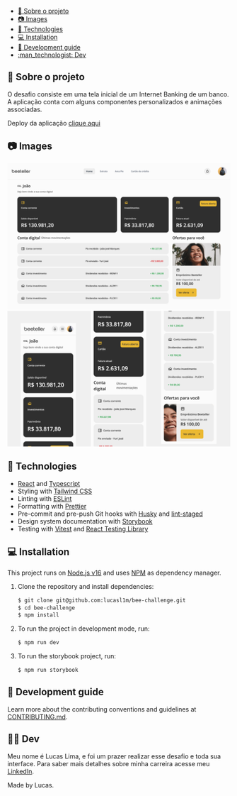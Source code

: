 - [:bank: Sobre o projeto](#bank-sobre-o-projeto)
- [:camera: Images](#camera-images)
- [:wrench: Technologies](#wrench-technologies)
- [:computer: Installation](#computer-installation)
- [:ledger: Development guide](#ledger-development-guide)
- [:man\_technologist: Dev](#man_technologist-dev)

## :bank: Sobre o projeto

O desafio consiste em uma tela inicial de um Internet Banking de um banco. A aplicação conta com alguns componentes personalizados e animações associadas.

Deploy da aplicação [clique aqui](https://bee-challenge.vercel.app/)
## :camera: Images

<img width="840" alt="Desktop View" src=".github/img/desktop-view.png" />

<img width="840" alt="Mobile View" src=".github/img/mobile-view.png">

## :wrench: Technologies

- [React](https://reactjs.org/) and [Typescript](https://www.typescriptlang.org/)
- Styling with [Tailwind CSS](https://www.tailwindcss.com)
- Linting with [ESLint](https://eslint.org/)
- Formatting with [Prettier](https://prettier.io/)
- Pre-commit and pre-push Git hooks with [Husky](https://github.com/typicode/husky) and [lint-staged](https://github.com/okonet/lint-staged)
- Design system documentation with [Storybook](https://storybook.js.org/)
- Testing with [Vitest](https://vitest.dev/) and [React Testing Library](https://testing-library.com/docs/react-testing-library/intro)

## :computer: Installation

This project runs on [Node.js v16](https://nodejs.org/) and uses [NPM](https://www.npmjs.com/) as dependency manager.

1. Clone the repository and install dependencies:

   ```bash
   $ git clone git@github.com:lucasl1m/bee-challenge.git
   $ cd bee-challenge
   $ npm install
   ```

2. To run the project in development mode, run:

   ```bash
   $ npm run dev
   ```

3. To run the storybook project, run:

   ```bash
   $ npm run storybook
   ```

## :ledger: Development guide

Learn more about the contributing conventions and guidelines at [CONTRIBUTING.md](./CONTRIBUTING.md).

## :man_technologist: Dev

Meu nome é Lucas Lima, e foi um prazer realizar esse desafio e toda sua interface.
Para saber mais detalhes sobre minha carreira acesse meu [LinkedIn](https://www.linkedin.com/in/lucasarl1m/).

Made by Lucas.
